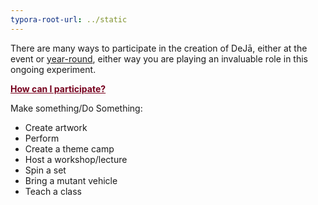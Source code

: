 ```yaml
---
typora-root-url: ../static
---
```


There are many ways to participate in the creation of DeJā,  either at the event or <span style="color:#006a44;">[year-round](https://dejā.lv/en/creation/volunteering)</span>, either way you are playing an invaluable role in this ongoing experiment.



<span style="color:#77011e;">**<u>How can I participate?</u>**</span>

Make something/Do Something:

- Create artwork
- Perform
- Create a theme camp
- Host a workshop/lecture
- Spin a set
- Bring a mutant vehicle
- Teach a class

